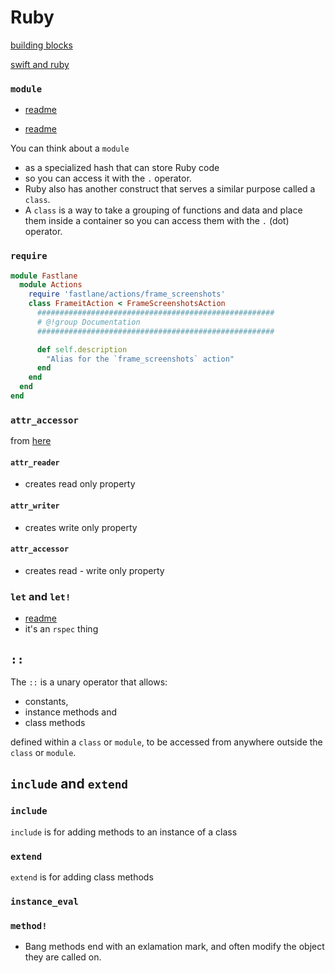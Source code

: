 # Ruby

[building blocks](https://yehudakatz.com/2010/02/07/the-building-blocks-of-ruby/)

[swift and ruby](http://khanlou.com/2016/08/my-least-favorite-thing-about-swift/)


### `module`
* [readme](https://learnrubythehardway.org/book/ex40.html)

* [readme](https://ruby-doc.org/core-2.6/Module.html)

You can think about a `module` 
* as a specialized hash that can store Ruby code
* so you can access it with the `.` operator. 
* Ruby also has another construct
that serves a similar purpose called a `class`. 
* A `class` is a way to take a grouping of functions and data and place them inside a container so you can access them with the `.` (dot) operator.



### `require`

```ruby
module Fastlane
  module Actions
    require 'fastlane/actions/frame_screenshots'
    class FrameitAction < FrameScreenshotsAction
      #####################################################
      # @!group Documentation
      #####################################################

      def self.description
        "Alias for the `frame_screenshots` action"
      end
    end
  end
end
```

### `attr_accessor`
from [here](https://stackoverflow.com/questions/4370960/what-is-attr-accessor-in-ruby)

#### `attr_reader`
* creates read only property

#### `attr_writer`
* creates write only property

#### `attr_accessor`
* creates read - write only property

### `let` and `let!`
* [readme](http://www.betterspecs.org/#let)
* it's an `rspec` thing

## `::`

The `::` is a unary operator that allows: 
* constants, 
* instance methods and 
* class methods 

defined within a `class` or `module`, to be accessed from anywhere outside
the `class` or `module`.

## `include` and `extend`

### `include`

`include` is for adding methods to an instance of a class

### `extend`

`extend` is for adding class methods

### `instance_eval`

###  `method!`
* Bang methods end with an exlamation mark, and often modify the object they are called on.